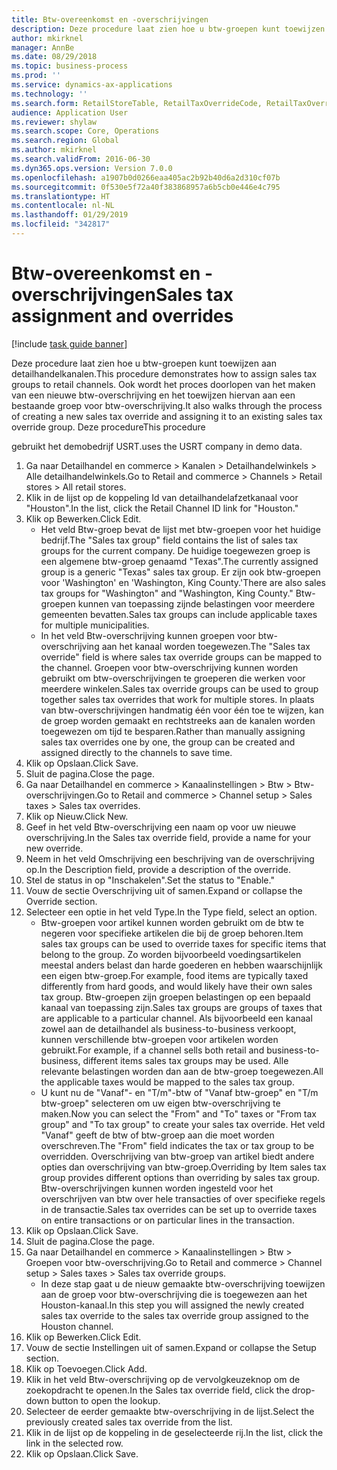 ```yaml
---
title: Btw-overeenkomst en -overschrijvingen
description: Deze procedure laat zien hoe u btw-groepen kunt toewijzen aan detailhandelkanalen.
author: mkirknel
manager: AnnBe
ms.date: 08/29/2018
ms.topic: business-process
ms.prod: ''
ms.service: dynamics-ax-applications
ms.technology: ''
ms.search.form: RetailStoreTable, RetailTaxOverrideCode, RetailTaxOverrideGroup
audience: Application User
ms.reviewer: shylaw
ms.search.scope: Core, Operations
ms.search.region: Global
ms.author: mkirknel
ms.search.validFrom: 2016-06-30
ms.dyn365.ops.version: Version 7.0.0
ms.openlocfilehash: a1907b0d0266eaa405ac2b92b40d6a2d310cf07b
ms.sourcegitcommit: 0f530e5f72a40f383868957a6b5cb0e446e4c795
ms.translationtype: HT
ms.contentlocale: nl-NL
ms.lasthandoff: 01/29/2019
ms.locfileid: "342817"
---
```

# <a name="sales-tax-assignment-and-overrides"></a><span data-ttu-id="3b609-103">Btw-overeenkomst en -overschrijvingen</span><span class="sxs-lookup"><span data-stu-id="3b609-103">Sales tax assignment and overrides</span></span>

[!include [task guide banner](../../includes/task-guide-banner.md)]

<span data-ttu-id="3b609-104">Deze procedure laat zien hoe u btw-groepen kunt toewijzen aan detailhandelkanalen.</span><span class="sxs-lookup"><span data-stu-id="3b609-104">This procedure demonstrates how to assign sales tax groups to retail channels.</span></span> <span data-ttu-id="3b609-105">Ook wordt het proces doorlopen van het maken van een nieuwe btw-overschrijving en het toewijzen hiervan aan een bestaande groep voor btw-overschrijving.</span><span class="sxs-lookup"><span data-stu-id="3b609-105">It also walks through the process of creating a new sales tax override and assigning it to an existing sales tax override group.</span></span> <span data-ttu-id="3b609-106">Deze procedure</span><span class="sxs-lookup"><span data-stu-id="3b609-106">This procedure</span></span>

<span data-ttu-id="3b609-107">gebruikt het demobedrijf USRT.</span><span class="sxs-lookup"><span data-stu-id="3b609-107">uses the USRT company in demo data.</span></span>

1. <span data-ttu-id="3b609-108">Ga naar Detailhandel en commerce > Kanalen > Detailhandelwinkels > Alle detailhandelwinkels.</span><span class="sxs-lookup"><span data-stu-id="3b609-108">Go to Retail and commerce > Channels > Retail stores > All retail stores.</span></span>
2. <span data-ttu-id="3b609-109">Klik in de lijst op de koppeling Id van detailhandelafzetkanaal voor "Houston".</span><span class="sxs-lookup"><span data-stu-id="3b609-109">In the list, click the Retail Channel ID link for "Houston."</span></span>
3. <span data-ttu-id="3b609-110">Klik op Bewerken.</span><span class="sxs-lookup"><span data-stu-id="3b609-110">Click Edit.</span></span>
    * <span data-ttu-id="3b609-111">Het veld Btw-groep bevat de lijst met btw-groepen voor het huidige bedrijf.</span><span class="sxs-lookup"><span data-stu-id="3b609-111">The "Sales tax group" field contains the list of sales tax groups for the current company.</span></span> <span data-ttu-id="3b609-112">De huidige toegewezen groep is een algemene btw-groep genaamd "Texas".</span><span class="sxs-lookup"><span data-stu-id="3b609-112">The currently assigned group is a generic "Texas" sales tax group.</span></span> <span data-ttu-id="3b609-113">Er zijn ook btw-groepen voor 'Washington' en 'Washington, King County.'</span><span class="sxs-lookup"><span data-stu-id="3b609-113">There are also sales tax groups for "Washington" and "Washington, King County."</span></span> <span data-ttu-id="3b609-114">Btw-groepen kunnen van toepassing zijnde belastingen voor meerdere gemeenten bevatten.</span><span class="sxs-lookup"><span data-stu-id="3b609-114">Sales tax groups can include applicable taxes for multiple municipalities.</span></span>  
    * <span data-ttu-id="3b609-115">In het veld Btw-overschrijving kunnen groepen voor btw-overschrijving aan het kanaal worden toegewezen.</span><span class="sxs-lookup"><span data-stu-id="3b609-115">The "Sales tax override" field is where sales tax override groups can be mapped to the channel.</span></span> <span data-ttu-id="3b609-116">Groepen voor btw-overschrijving kunnen worden gebruikt om btw-overschrijvingen te groeperen die werken voor meerdere winkelen.</span><span class="sxs-lookup"><span data-stu-id="3b609-116">Sales tax override groups can be used to group together sales tax overrides that work for multiple stores.</span></span> <span data-ttu-id="3b609-117">In plaats van btw-overschrijvingen handmatig één voor één toe te wijzen, kan de groep worden gemaakt en rechtstreeks aan de kanalen worden toegewezen om tijd te besparen.</span><span class="sxs-lookup"><span data-stu-id="3b609-117">Rather than manually assigning sales tax overrides one by one, the group can be created and assigned directly to the channels to save time.</span></span>  
4. <span data-ttu-id="3b609-118">Klik op Opslaan.</span><span class="sxs-lookup"><span data-stu-id="3b609-118">Click Save.</span></span>
5. <span data-ttu-id="3b609-119">Sluit de pagina.</span><span class="sxs-lookup"><span data-stu-id="3b609-119">Close the page.</span></span>
6. <span data-ttu-id="3b609-120">Ga naar Detailhandel en commerce > Kanaalinstellingen > Btw > Btw-overschrijvingen.</span><span class="sxs-lookup"><span data-stu-id="3b609-120">Go to Retail and commerce > Channel setup > Sales taxes > Sales tax overrides.</span></span>
7. <span data-ttu-id="3b609-121">Klik op Nieuw.</span><span class="sxs-lookup"><span data-stu-id="3b609-121">Click New.</span></span>
8. <span data-ttu-id="3b609-122">Geef in het veld Btw-overschrijving een naam op voor uw nieuwe overschrijving.</span><span class="sxs-lookup"><span data-stu-id="3b609-122">In the Sales tax override field, provide a name for your new override.</span></span>
9. <span data-ttu-id="3b609-123">Neem in het veld Omschrijving een beschrijving van de overschrijving op.</span><span class="sxs-lookup"><span data-stu-id="3b609-123">In the Description field, provide a description of the override.</span></span>
10. <span data-ttu-id="3b609-124">Stel de status in op "Inschakelen".</span><span class="sxs-lookup"><span data-stu-id="3b609-124">Set the status to "Enable."</span></span>
11. <span data-ttu-id="3b609-125">Vouw de sectie Overschrijving uit of samen.</span><span class="sxs-lookup"><span data-stu-id="3b609-125">Expand or collapse the Override section.</span></span>
12. <span data-ttu-id="3b609-126">Selecteer een optie in het veld Type.</span><span class="sxs-lookup"><span data-stu-id="3b609-126">In the Type field, select an option.</span></span>
    * <span data-ttu-id="3b609-127">Btw-groepen voor artikel kunnen worden gebruikt om de btw te negeren voor specifieke artikelen die bij de groep behoren.</span><span class="sxs-lookup"><span data-stu-id="3b609-127">Item sales tax groups can be used to override taxes for specific items that belong to the group.</span></span> <span data-ttu-id="3b609-128">Zo worden bijvoorbeeld voedingsartikelen meestal anders belast dan harde goederen en hebben waarschijnlijk een eigen btw-groep.</span><span class="sxs-lookup"><span data-stu-id="3b609-128">For example, food items are typically taxed differently from hard goods, and would likely have their own sales tax group.</span></span>     <span data-ttu-id="3b609-129">Btw-groepen zijn groepen belastingen op een bepaald kanaal van toepassing zijn.</span><span class="sxs-lookup"><span data-stu-id="3b609-129">Sales tax groups are groups of taxes that are applicable to a particular channel.</span></span> <span data-ttu-id="3b609-130">Als bijvoorbeeld een kanaal zowel aan de detailhandel als business-to-business verkoopt, kunnen verschillende btw-groepen voor artikelen worden gebruikt.</span><span class="sxs-lookup"><span data-stu-id="3b609-130">For example, if a channel sells both retail and business-to-business, different items sales tax groups may be used.</span></span> <span data-ttu-id="3b609-131">Alle relevante belastingen worden dan aan de btw-groep toegewezen.</span><span class="sxs-lookup"><span data-stu-id="3b609-131">All the applicable taxes would be mapped to the sales tax group.</span></span>  
    * <span data-ttu-id="3b609-132">U kunt nu de "Vanaf"- en "T/m"-btw of "Vanaf btw-groep" en "T/m btw-groep" selecteren om uw eigen btw-overschrijving te maken.</span><span class="sxs-lookup"><span data-stu-id="3b609-132">Now you can select the "From" and "To" taxes or "From tax group" and "To tax group" to create your sales tax override.</span></span>    <span data-ttu-id="3b609-133">Het veld "Vanaf" geeft de btw of btw-groep aan die moet worden overschreven.</span><span class="sxs-lookup"><span data-stu-id="3b609-133">The "From" field indicates the tax or tax group to be overridden.</span></span> <span data-ttu-id="3b609-134">Overschrijving van btw-groep van artikel biedt andere opties dan overschrijving van btw-groep.</span><span class="sxs-lookup"><span data-stu-id="3b609-134">Overriding by Item sales tax group provides different options than overriding by sales tax group.</span></span>    <span data-ttu-id="3b609-135">Btw-overschrijvingen kunnen worden ingesteld voor het overschrijven van btw over hele transacties of over specifieke regels in de transactie.</span><span class="sxs-lookup"><span data-stu-id="3b609-135">Sales tax overrides can be set up to override taxes on entire transactions or on particular lines in the transaction.</span></span>  
13. <span data-ttu-id="3b609-136">Klik op Opslaan.</span><span class="sxs-lookup"><span data-stu-id="3b609-136">Click Save.</span></span>
14. <span data-ttu-id="3b609-137">Sluit de pagina.</span><span class="sxs-lookup"><span data-stu-id="3b609-137">Close the page.</span></span>
15. <span data-ttu-id="3b609-138">Ga naar Detailhandel en commerce > Kanaalinstellingen > Btw > Groepen voor btw-overschrijving.</span><span class="sxs-lookup"><span data-stu-id="3b609-138">Go to Retail and commerce > Channel setup > Sales taxes > Sales tax override groups.</span></span>
    * <span data-ttu-id="3b609-139">In deze stap gaat u de nieuw gemaakte btw-overschrijving toewijzen aan de groep voor btw-overschrijving die is toegewezen aan het Houston-kanaal.</span><span class="sxs-lookup"><span data-stu-id="3b609-139">In this step you will assigned the newly created sales tax override to the sales tax override group assigned to the Houston channel.</span></span>  
16. <span data-ttu-id="3b609-140">Klik op Bewerken.</span><span class="sxs-lookup"><span data-stu-id="3b609-140">Click Edit.</span></span>
17. <span data-ttu-id="3b609-141">Vouw de sectie Instellingen uit of samen.</span><span class="sxs-lookup"><span data-stu-id="3b609-141">Expand or collapse the Setup section.</span></span>
18. <span data-ttu-id="3b609-142">Klik op Toevoegen.</span><span class="sxs-lookup"><span data-stu-id="3b609-142">Click Add.</span></span>
19. <span data-ttu-id="3b609-143">Klik in het veld Btw-overschrijving op de vervolgkeuzeknop om de zoekopdracht te openen.</span><span class="sxs-lookup"><span data-stu-id="3b609-143">In the Sales tax override field, click the drop-down button to open the lookup.</span></span>
20. <span data-ttu-id="3b609-144">Selecteer de eerder gemaakte btw-overschrijving in de lijst.</span><span class="sxs-lookup"><span data-stu-id="3b609-144">Select the previously created sales tax override from the list.</span></span>
21. <span data-ttu-id="3b609-145">Klik in de lijst op de koppeling in de geselecteerde rij.</span><span class="sxs-lookup"><span data-stu-id="3b609-145">In the list, click the link in the selected row.</span></span>
22. <span data-ttu-id="3b609-146">Klik op Opslaan.</span><span class="sxs-lookup"><span data-stu-id="3b609-146">Click Save.</span></span>

